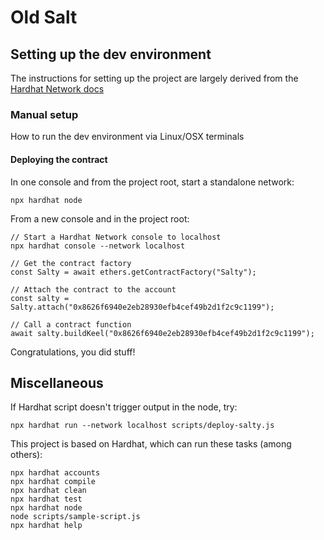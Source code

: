 # Old Salt

## Setting up the dev environment

The instructions for setting up the project are largely derived from the [Hardhat Network docs](https://hardhat.org/hardhat-network/)


### Manual setup

How to run the dev environment via Linux/OSX terminals

#### Deploying the contract

In one console and from the project root, start a standalone network:

`npx hardhat node`

From a new console and in the project root:
```
// Start a Hardhat Network console to localhost
npx hardhat console --network localhost

// Get the contract factory
const Salty = await ethers.getContractFactory("Salty");

// Attach the contract to the account
const salty = Salty.attach("0x8626f6940e2eb28930efb4cef49b2d1f2c9c1199");

// Call a contract function
await salty.buildKeel("0x8626f6940e2eb28930efb4cef49b2d1f2c9c1199");
```

Congratulations, you did stuff!

## Miscellaneous

If Hardhat script doesn't trigger output in the node, try:
```
npx hardhat run --network localhost scripts/deploy-salty.js
```

This project is based on Hardhat, which can run these tasks (among others):

```shell
npx hardhat accounts
npx hardhat compile
npx hardhat clean
npx hardhat test
npx hardhat node
node scripts/sample-script.js
npx hardhat help
```
